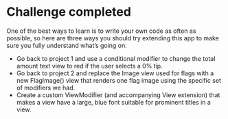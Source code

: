 # Challenge completed
One of the best ways to learn is to write your own code as often as possible, so here are three ways you should try extending this app to make sure you fully understand what’s going on:

* Go back to project 1 and use a conditional modifier to change the total amount text view to red if the user selects a 0% tip.
* Go back to project 2 and replace the Image view used for flags with a new FlagImage() view that renders one flag image using the specific set of modifiers we had.
* Create a custom ViewModifier (and accompanying View extension) that makes a view have a large, blue font suitable for prominent titles in a view.
